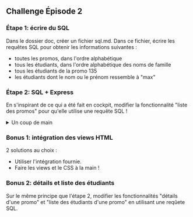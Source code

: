 ## Challenge Épisode 2

### Étape 1: écrire du SQL
Dans le dossier doc, créer un fichier sql.md. Dans ce fichier, écrire les requêtes SQL pour obtenir les informations suivantes :

- toutes les promos, dans l'ordre alphabétique
- tous les étudiants, dans l'ordre alphabétique des noms de famille
- tous les étudiants de la promo 135
- les étudiants dont le nom ou le prénom ressemble à "max"

### Étape 2: SQL + Express

En s'inspirant de ce qui a été fait en cockpit, modifier la fonctionnalité "liste des promos" pour qu'elle utilise une requête SQL !

<details>
<summary>Un coup de main</summary>

Toutes les modifs vont se passer dans le fichier `promoController.js` !

- D'abord il faut pouvoir parler à la base de données. Donc il nous faut un client. Créer et connecter un client `pg`, juste avant la définition du controller.
- Puis dans la méthode qui liste des promos, il faut exécuter une requête SQL !
- Ne pas oublier que la méthode `client.query` ne renvoie pas directement les résultats, il faut définir un _callback_.
```js
  promoList: (req, res) => {
      //...
      client.query('du sql', (error, results) => {
          // cette fonction se déclenchera quand la BDD aura répondu.
          // c'est ici qu'il faut soit traiter l'erreur si il y en a une, soit utiliser les résultats !
      });
      // pas de code ici : on ne fait rien tant que la BDD n'a pas répondu!
  }
```
</details>

### Bonus 1: intégration des views HTML

2 solutions au choix :
- Utiliser l'intégration fournie.
- Faire les views et le CSS à la main !

### Bonus 2: détails et liste des étudiants

Sur le même principe que l'étape 2, modifier les fonctionnalités "détails d'une promo" et "liste des étudiants d'une promo" en utilisant une reqûete SQL.